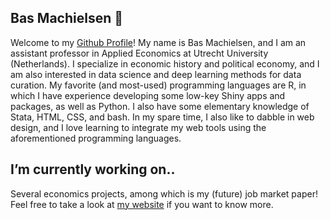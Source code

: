 ## Bas Machielsen 👋

Welcome to my [Github Profile](http://www.github.com/basm92)! My name is Bas Machielsen, and I am an assistant professor in Applied Economics at Utrecht University (Netherlands). I specialize in economic history and political economy, and I am also interested in data science and deep learning methods for data curation. My favorite (and most-used) programming languages are R, in which I have experience developing some low-key Shiny apps and packages, as well as Python. I also have some elementary knowledge of Stata, HTML, CSS, and bash. In my spare time, I also like to dabble in web design, and I love learning to integrate my web tools using the aforementioned programming languages. 

## I’m currently working on..

Several economics projects, among which is my (future) job market paper! Feel free to take a look at [my website](http://bas-m.netlify.app) if you want to know more.

